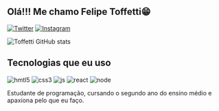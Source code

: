 ## Olá!!! Me chamo Felipe Toffetti😁

[![Twitter](https://img.shields.io/badge/Twitter-1DA1F2?style=for-the-badge&logo=twitter&logoColor=white)](https://x.com/_Toffetti_)
[![Instagram](https://img.shields.io/badge/Instagram-E4405F?style=for-the-badge&logo=instagram&logoColor=whit)](https://www.instagram.com/toffetti.20?igsh=MTR3YXU4YnF5MnhxeQ==)

![Toffetti GitHub stats](https://github-readme-stats.vercel.app/api?username=toffettl&show_icons=true&theme=tokyonight)

## Tecnologias que eu uso

<div style="display: inline_block">
<img align="center" alt="hmtl5" src="https://img.shields.io/badge/HTML5-E34F26?style=for-the-badge&logo=html5&logoColor=white">
<img align="center" alt="css3" src="https://img.shields.io/badge/CSS3-1572B6?style=for-the-badge&logo=css3&logoColor=white">
<img align="center" alt="js" src="https://img.shields.io/badge/JavaScript-F7DF1E?style=for-the-badge&logo=javascript&logoColor=black">
<img align="center" alt="react" src="https://img.shields.io/badge/React-20232A?style=for-the-badge&logo=react&logoColor=61DAF">
<img align="center" alt="node" src="https://img.shields.io/badge/Node.js-43853D?style=for-the-badge&logo=node.js&logoColor=white">
</div>

Estudante de programação, cursando o segundo ano do ensino médio e apaxiona pelo que eu faço.

